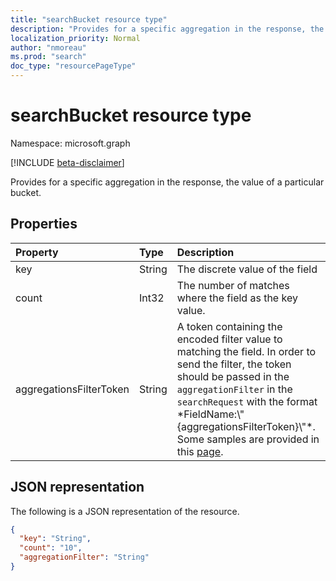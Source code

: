 ```yaml
---
title: "searchBucket resource type"
description: "Provides for a specific aggregation in the response, the value of a particular bucket."
localization_priority: Normal
author: "nmoreau"
ms.prod: "search"
doc_type: "resourcePageType"
---
```


# searchBucket resource type

Namespace: microsoft.graph

[!INCLUDE [beta-disclaimer](../../includes/beta-disclaimer.md)]

Provides for a specific aggregation in the response, the value of a particular bucket.

## Properties

| Property     | Type        | Description |
|:-------------|:------------|:------------|
|key|String| The discrete value of the field|
|count|Int32| The number of matches where the field as the key value.
|aggregationsFilterToken|String| A token containing the encoded filter value to matching the field. In order to send the filter, the token should be passed in the `aggregationFilter` in the `searchRequest` with the format *FieldName:\\"{aggregationsFilterToken}\\"\*. Some samples are provided in this [page](/graph/search-concept-aggregation).|

## JSON representation

The following is a JSON representation of the resource.

<!-- {
  "blockType": "resource",
  "optionalProperties": [

  ],
  "@odata.type": "microsoft.graph.searchBucket",
  "baseType": null
}-->

```json
{
  "key": "String",
  "count": "10",  
  "aggregationFilter": "String"
}
```
